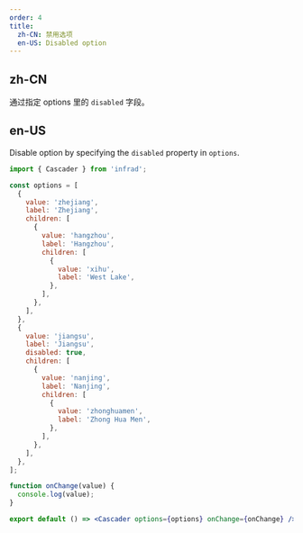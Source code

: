 ```yaml
---
order: 4
title:
  zh-CN: 禁用选项
  en-US: Disabled option
---
```


## zh-CN

通过指定 options 里的 `disabled` 字段。

## en-US

Disable option by specifying the `disabled` property in `options`.

```jsx
import { Cascader } from 'infrad';

const options = [
  {
    value: 'zhejiang',
    label: 'Zhejiang',
    children: [
      {
        value: 'hangzhou',
        label: 'Hangzhou',
        children: [
          {
            value: 'xihu',
            label: 'West Lake',
          },
        ],
      },
    ],
  },
  {
    value: 'jiangsu',
    label: 'Jiangsu',
    disabled: true,
    children: [
      {
        value: 'nanjing',
        label: 'Nanjing',
        children: [
          {
            value: 'zhonghuamen',
            label: 'Zhong Hua Men',
          },
        ],
      },
    ],
  },
];

function onChange(value) {
  console.log(value);
}

export default () => <Cascader options={options} onChange={onChange} />;
```
